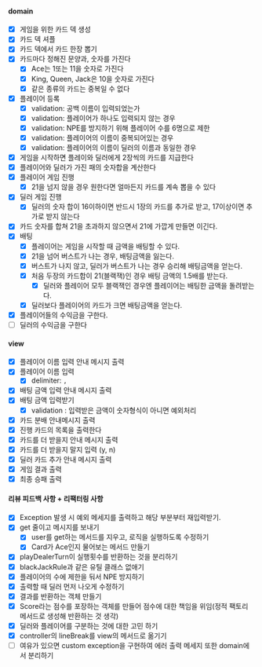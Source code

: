 #### domain

- [x] 게임을 위한 카드 덱 생성
- [x] 카드 덱 셔플
- [x] 카드 덱에서 카드 한장 뽑기
- [x] 카드마다 정해진 문양과, 숫자를 가진다
    - [x] Ace는 1또는 11을 숫자로 가진다
    - [x] King, Queen, Jack은 10을 숫자로 가진다
    - [x] 같은 종류의 카드는 중복일 수 없다
- [x] 플레이어 등록
    - [x] validation: 공백 이름이 입력되었는가
    - [x] validation: 플레이어가 하나도 입력되지 않는 경우
    - [x] validation: NPE를 방지하기 위해 플레이어 수를 6명으로 제한
    - [x] validation: 플레이어의 이름이 중복되어있는 경우
    - [x] validation: 플레이어의 이름이 딜러의 이름과 동일한 경우
- [x] 게임을 시작하면 플레이와 딜러에게 2장씩의 카드를 지급한다
- [x] 플레이어와 딜러가 가진 패의 숫자합을 계산한다
- [x] 플레이어 게임 진행
    - [x] 21을 넘지 않을 경우 원한다면 얼마든지 카드를 계속 뽑을 수 있다
- [x] 딜러 게임 진행
    - [x] 딜러의 숫자 합이 16이하이면 반드시 1장의 카드를 추가로 받고, 17이상이면 추가로 받지 않는다
- [x] 카드 숫자를 합쳐 21을 초과하지 않으면서 21에 가깝게 만들면 이긴다.
- [x] 배팅
    - [x] 플레이어는 게임을 시작할 때 금액을 배팅할 수 있다.
    - [x] 21을 넘어 버스트가 나는 경우, 배팅금액을 잃는다.
    - [x] 버스트가 나지 않고, 딜러가 버스트가 나는 경우 승리해 배팅금액을 얻는다.
    - [x] 처음 두장의 카드합이 21(블랙잭)인 경우 배팅 금액의 1.5배를 받는다.
        - [x] 딜러와 플레이어 모두 블랙잭인 경우엔 플레이어는 배팅한 금액을 돌려받는다.
    - [x] 딜러보다 플레이어의 카드가 크면 배팅금액을 얻는다.
- [x] 플레이어들의 수익금을 구한다.
- [ ] 딜러의 수익금을 구한다

#### view

- [x] 플레이어 이름 입력 안내 메시지 출력
- [x] 플레이어 이름 입력
    - [x] delimiter: `,`
- [x] 배팅 금액 입력 안내 메시지 출력
- [x] 배팅 금액 입력받기
    - [x] validation : 입력받은 금액이 숫자형식이 아니면 예외처리
- [x] 카드 분배 안내메시지 출력
- [x] 진행 카드의 목록을 출력한다
- [x] 카드를 더 받을지 안내 메시지 출력
- [x] 카드를 더 받을지 말지 입력 (y, n)
- [x] 딜러 카드 추가 안내 메시지 출력
- [x] 게임 결과 출력
- [x] 최종 승패 출력

#### 리뷰 피드백 사항 + 리팩터링 사항

- [x] Exception 발생 시 예외 메세지를 출력하고 해당 부분부터 재입력받기.
- [x] get 줄이고 메시지를 보내기
    - [x] user를 get하는 메서드를 지우고, 로직을 실행하도록 수정하기
    - [x] Card가 Ace인지 물어보는 메서드 만들기
- [x] playDealerTurn이 실행횟수를 반환하는 것을 분리하기
- [x] blackJackRule과 같은 유틸 클래스 없애기
- [x] 플레이어의 수에 제한을 둬서 NPE 방지하기
- [x] 출력할 때 딜러 먼저 나오게 수정하기
- [x] 결과를 반환하는 객체 만들기
- [x] Score라는 점수를 포장하는 객체를 만들어 점수에 대한 책임을 위임(정적 팩토리 메서드로 생성해 반환하는 것 생각)
- [x] 딜러와 플레이어를 구분하는 것에 대한 고민 하기
- [x] controller의 lineBreak를 view의 메서드로 옮기기
- [ ] 여유가 있으면 custom exception을 구현하여 에러 출력 메세지 또한 domain에서 분리하기

